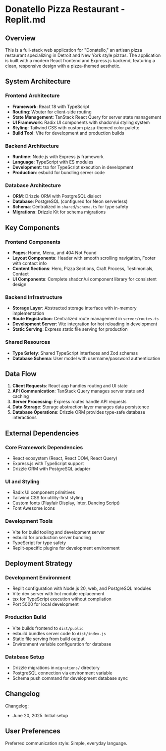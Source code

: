 # Donatello Pizza Restaurant - Replit.md

## Overview

This is a full-stack web application for "Donatello," an artisan pizza restaurant specializing in Detroit and New York style pizzas. The application is built with a modern React frontend and Express.js backend, featuring a clean, responsive design with a pizza-themed aesthetic.

## System Architecture

### Frontend Architecture
- **Framework**: React 18 with TypeScript
- **Routing**: Wouter for client-side routing
- **State Management**: TanStack React Query for server state management
- **UI Framework**: Radix UI components with shadcn/ui styling system
- **Styling**: Tailwind CSS with custom pizza-themed color palette
- **Build Tool**: Vite for development and production builds

### Backend Architecture
- **Runtime**: Node.js with Express.js framework
- **Language**: TypeScript with ES modules
- **Development**: tsx for TypeScript execution in development
- **Production**: esbuild for bundling server code

### Database Architecture
- **ORM**: Drizzle ORM with PostgreSQL dialect
- **Database**: PostgreSQL (configured for Neon serverless)
- **Schema**: Centralized in `shared/schema.ts` for type safety
- **Migrations**: Drizzle Kit for schema migrations

## Key Components

### Frontend Components
- **Pages**: Home, Menu, and 404 Not Found
- **Layout Components**: Header with smooth scrolling navigation, Footer with contact info
- **Content Sections**: Hero, Pizza Sections, Craft Process, Testimonials, Contact
- **UI Components**: Complete shadcn/ui component library for consistent design

### Backend Infrastructure
- **Storage Layer**: Abstracted storage interface with in-memory implementation
- **Route Registration**: Centralized route management in `server/routes.ts`
- **Development Server**: Vite integration for hot reloading in development
- **Static Serving**: Express static file serving for production

### Shared Resources
- **Type Safety**: Shared TypeScript interfaces and Zod schemas
- **Database Schema**: User model with username/password authentication

## Data Flow

1. **Client Requests**: React app handles routing and UI state
2. **API Communication**: TanStack Query manages server state and caching
3. **Server Processing**: Express routes handle API requests
4. **Data Storage**: Storage abstraction layer manages data persistence
5. **Database Operations**: Drizzle ORM provides type-safe database interactions

## External Dependencies

### Core Framework Dependencies
- React ecosystem (React, React DOM, React Query)
- Express.js with TypeScript support
- Drizzle ORM with PostgreSQL adapter

### UI and Styling
- Radix UI component primitives
- Tailwind CSS for utility-first styling
- Custom fonts (Playfair Display, Inter, Dancing Script)
- Font Awesome icons

### Development Tools
- Vite for build tooling and development server
- esbuild for production server bundling
- TypeScript for type safety
- Replit-specific plugins for development environment

## Deployment Strategy

### Development Environment
- Replit configuration with Node.js 20, web, and PostgreSQL modules
- Vite dev server with hot module replacement
- tsx for TypeScript execution without compilation
- Port 5000 for local development

### Production Build
- Vite builds frontend to `dist/public`
- esbuild bundles server code to `dist/index.js`
- Static file serving from build output
- Environment variable configuration for database

### Database Setup
- Drizzle migrations in `migrations/` directory
- PostgreSQL connection via environment variable
- Schema push command for development database sync

## Changelog

Changelog:
- June 20, 2025. Initial setup

## User Preferences

Preferred communication style: Simple, everyday language.